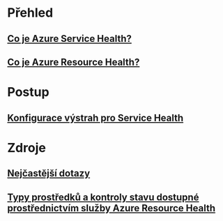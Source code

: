 # Přehled

## [Co je Azure Service Health?](service-health-overview.md)

## [Co je Azure Resource Health?](resource-health-overview.md)

# Postup

## [Konfigurace výstrah pro Service Health](../monitoring-and-diagnostics/monitoring-activity-log-alerts-on-service-notifications.md?toc=%2fazure%2fresource-health%2ftoc.json)

# Zdroje

## [Nejčastější dotazy](resource-health-faq.md)

## [Typy prostředků a kontroly stavu dostupné prostřednictvím služby Azure Resource Health](resource-health-checks-resource-types.md)


